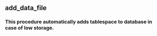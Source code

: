 ## add_data_file
### This procedure automatically adds tablespace to database in case of low storage.
